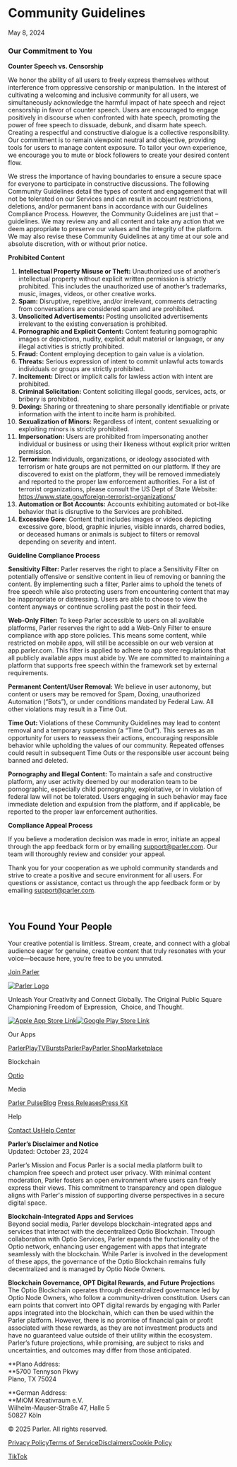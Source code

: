 Community Guidelines
====================

May 8, 2024  

### Our Commitment to You

**Counter Speech vs. Censorship**

We honor the ability of all users to freely express themselves without interference from oppressive censorship or manipulation.  In the interest of cultivating a welcoming and inclusive community for all users, we simultaneously acknowledge the harmful impact of hate speech and reject censorship in favor of counter speech. Users are encouraged to engage positively in discourse when confronted with hate speech, promoting the power of free speech to dissuade, debunk, and disarm hate speech. Creating a respectful and constructive dialogue is a collective responsibility.  
Our commitment is to remain viewpoint neutral and objective, providing tools for users to manage content exposure. To tailor your own experience, we encourage you to mute or block followers to create your desired content flow.

We stress the importance of having boundaries to ensure a secure space for everyone to participate in constructive discussions. The following Community Guidelines detail the types of content and engagement that will not be tolerated on our Services and can result in account restrictions, deletions, and/or permanent bans in accordance with our Guidelines Compliance Process. However, the Community Guidelines are just that – guidelines. We may review any and all content and take any action that we deem appropriate to preserve our values and the integrity of the platform. We may also revise these Community Guidelines at any time at our sole and absolute discretion, with or without prior notice.

**Prohibited Content**

1. **Intellectual Property Misuse or Theft:** Unauthorized use of another’s intellectual property without explicit written permission is strictly prohibited. This includes the unauthorized use of another’s trademarks, music, images, videos, or other creative works.
2. **Spam:** Disruptive, repetitive, and/or irrelevant, comments detracting from conversations are considered spam and are prohibited.
3. **Unsolicited Advertisements:** Posting unsolicited advertisements irrelevant to the existing conversation is prohibited.
4. **Pornographic and Explicit Content:** Content featuring pornographic images or depictions, nudity, explicit adult material or language, or any illegal activities is strictly prohibited.
5. **Fraud:** Content employing deception to gain value is a violation.
6. **Threats:** Serious expression of intent to commit unlawful acts towards individuals or groups are strictly prohibited.
7. **Incitement:** Direct or implicit calls for lawless action with intent are prohibited.
8. **Criminal Solicitation:** Content soliciting illegal goods, services, acts, or bribery is prohibited.
9. **Doxing:** Sharing or threatening to share personally identifiable or private information with the intent to incite harm is prohibited.
10. **Sexualization of Minors:** Regardless of intent, content sexualizing or exploiting minors is strictly prohibited.
11. **Impersonation:** Users are prohibited from impersonating another individual or business or using their likeness without explicit prior written permission.
12. **Terrorism:** Individuals, organizations, or ideology associated with terrorism or hate groups are not permitted on our platform. If they are discovered to exist on the platform, they will be removed immediately and reported to the proper law enforcement authorities. For a list of terrorist organizations, please consult the US Dept of State Website: https://www.state.gov/foreign-terrorist-organizations/
13. **Automation or Bot Accounts:** Accounts exhibiting automated or bot-like behavior that is disruptive to the Services are prohibited.
14. **Excessive Gore:** Content that includes images or videos depicting excessive gore, blood, graphic injuries, visible innards, charred bodies, or deceased humans or animals is subject to filters or removal depending on severity and intent.

**Guideline Compliance Process**

**Sensitivity Filter:** Parler reserves the right to place a Sensitivity Filter on potentially offensive or sensitive content in lieu of removing or banning the content. By implementing such a filter, Parler aims to uphold the tenets of free speech while also protecting users from encountering content that may be inappropriate or distressing. Users are able to choose to view the content anyways or continue scrolling past the post in their feed.

**Web-Only Filter:** To keep Parler accessible to users on all available platforms, Parler reserves the right to add a Web-Only Filter to ensure compliance with app store policies. This means some content, while restricted on mobile apps, will still be accessible on our web version at app.parler.com. This filter is applied to adhere to app store regulations that all publicly available apps must abide by. We are committed to maintaining a platform that supports free speech within the framework set by external requirements.

**Permanent Content/User Removal:** We believe in user autonomy, but content or users may be removed for Spam, Doxing, unauthorized Automation (“Bots”), or under conditions mandated by Federal Law. All other violations may result in a Time Out.

**Time Out:** Violations of these Community Guidelines may lead to content removal and a temporary suspension (a “Time Out”). This serves as an opportunity for users to reassess their actions, encouraging responsible behavior while upholding the values of our community. Repeated offenses could result in subsequent Time Outs or the responsible user account being banned and deleted.

**Pornography and Illegal Content:** To maintain a safe and constructive platform, any user activity deemed by our moderation team to be pornographic, especially child pornography, exploitative, or in violation of federal law will not be tolerated. Users engaging in such behavior may face immediate deletion and expulsion from the platform, and if applicable, be reported to the proper law enforcement authorities.

**Compliance Appeal Process**

If you believe a moderation decision was made in error, initiate an appeal through the app feedback form or by emailing [support@parler.com](mailto:support@parler.com). Our team will thoroughly review and consider your appeal.

Thank you for your cooperation as we uphold community standards and strive to create a positive and secure environment for all users. For questions or assistance, contact us through the app feedback form or by emailing [support@parler.com](mailto:support@parler.com).

‍

You Found Your People
---------------------

Your creative potential is limitless. Stream, create, and connect with a global audience eager for genuine, creative content that truly resonates with your voice—because here, you’re free to be you unmuted.

[Join Parler](https://app.parler.com/)

[![Parler Logo](https://cdn.prod.website-files.com/670ed2f8172fef394ed82b52/670ee46b85bb2e2f6fc2ce86_Parler%20-%20White.svg)](https://parler.com/)

Unleash Your Creativity and Connect Globally. The Original Public Square Championing Freedom of Expression,  Choice, and Thought.

[![Apple App Store Link](https://cdn.prod.website-files.com/670ed2f8172fef394ed82b52/670ed2f8172fef394ed82bfd_AppStore.svg)](https://apps.apple.com/us/app/parler/id1402727988)[![Google Play Store Link](https://cdn.prod.website-files.com/670ed2f8172fef394ed82b52/670ed2f8172fef394ed82bfe_GooglePlay.svg)](https://play.google.com/store/apps/details?id=com.parler.parler&hl=en_US)

Our Apps

[Parler](https://parler.com/parler)[PlayTV](https://parler.com/playtv)[Bursts](https://parler.com/bursts)[ParlerPay](https://parler.com/parler-pay)[Parler Shop](https://marketplace.parler.com/)[Marketplace](#)

Blockchain

[Optio](https://optio.community/)

Media

[Parler Pulse](https://parlerpulse.com/)[Blog](https://parler.com/blog) [Press Releases](https://parler.com/releases-and-updates)[Press Kit](https://parler.com/press-kit)

Help

[Contact Us](https://parler.com/contact-us)[Help Center](https://help.parler.com/hc/90853520)

**Parler’s Disclaimer and Notice**  
Updated: October 23, 2024  
  
Parler’s Mission and Focus Parler is a social media platform built to champion free speech and protect user privacy. With minimal content moderation, Parler fosters an open environment where users can freely express their views. This commitment to transparency and open dialogue aligns with Parler's mission of supporting diverse perspectives in a secure digital space.  
  
**Blockchain-Integrated Apps and Services**  
Beyond social media, Parler develops blockchain-integrated apps and services that interact with the decentralized Optio Blockchain. Through collaboration with Optio Services, Parler expands the functionality of the Optio network, enhancing user engagement with apps that integrate seamlessly with the blockchain. While Parler is involved in the development of these apps, the governance of the Optio Blockchain remains fully decentralized and is managed by Optio Node Owners.  
  
**Blockchain Governance, OPT Digital Rewards, and Future Projection**s  
The Optio Blockchain operates through decentralized governance led by Optio Node Owners, who follow a community-driven constitution. Users can earn points that convert into OPT digital rewards by engaging with Parler apps integrated into the blockchain, which can then be used within the Parler platform. However, there is no promise of financial gain or profit associated with these rewards, as they are not investment products and have no guaranteed value outside of their utility within the ecosystem. Parler’s future projections, while promising, are subject to risks and uncertainties, and outcomes may differ from those anticipated.

**Plano Address:  
**5700 Tennyson Pkwy  
Plano, TX 75024

**German Address:  
**MiOM Kreativraum e.V.  
Wilhelm-Mauser-Straße 47, Halle 5  
50827 Köln

© 2025 Parler. All rights reserved.

[Privacy Policy](https://parler.com/privacy-policy)[Terms of Service](https://parler.com/terms-of-service)[Disclaimers](https://parler.com/disclaimers)[Cookie Policy](https://parler.com/cookie-policy)

[](https://app.parler.com/parler)[](https://playtv.parler.com/)[](https://www.facebook.com/ParlerMedia)[TikTok](https://www.tiktok.com/@getparler?_t=ZT-8tRfN9teBVm&_r=1)[](https://www.instagram.com/getparler)[](https://x.com/getparlerapp)
